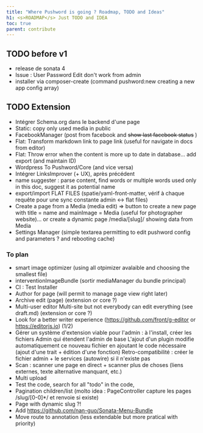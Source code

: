 ```yaml
---
title: "Where Pushword is going ? Roadmap, TODO and Ideas"
h1: <s>ROADMAP</s> Just TODO and IDEA
toc: true
parent: contribute
---
```


## TODO before v1

-   release de sonata 4
-   Issue : User Password Edit don't work from admin
-   installer via composer-create (command pushword:new creating a new app config array)

## TODO Extension

-   Intégrer Schema.org dans le backend d'une page
-   Static: copy only used media in public
-   FacebookManager (post from facebook and ~~show last facebook status~~ )
-   Flat: Transform markdown link to page link (useful for navigate in docs from editor)
-   Flat: Throw error when the content is more up to date in database... add export (and maintain ID)
-   Wordpress To Pushword/Core (and vice versa)
-   Intégrer LinksImprover (+ UX), après précédent
-   name suggester : parse content, find words or multiple words used only in this doc, suggest it as potential name
-   export/import FLAT FILES (spatie/yaml-front-matter, vérif à chaque requête pour une sync constante admin <-> flat files)
-   Create a page from a Media (media edit) => button to create a new page with title = name and mainImage = Media
    (useful for photographer website)... or create a dynamic page /media/[slug]/ showing data from Media
-   Settings Manager (simple textarea permitting to edit pushword config and parameters ? and rebooting cache)

### To plan

-   smart image optimizer (using all otpimizer avalaible and choosing the smallest file)
-   interventionImageBundle (sortir mediaManager du bundle principal)
-   CI : Test Installer
-   Author for page (will permit to manage page view right later)
-   Archive edit (page) (extension or core ?)
-   Multi-user editor Multi-site but not everybody can edit everything (see draft.md) (extension or core ?)
-   Look for a better writer experience (https://github.com/front/g-editor or https://editorjs.io) (1/2)
-   Gérer un système d'extension viable pour l'admin : à l'install, créer les fichiers Admin qui étendent l'admin de base
    L'ajout d'un plugin modifie automatiquement ce nouveau fichier en ajoutant le code nécessaire (ajout d'une trait + édition d'une fonction)
    Retro-compatibilité : créer le fichier admin + le services (autowire) si il n'existe pas
-   Scan : scanner une page en direct + scanner plus de choses (liens externes, texte alternative manquant, etc.)
-   Multi upload
-   Test the code, search for all "todo" in the code,
-   Pagination children/list (molto idea : PageController capture les pages /slug/[0-0]\*/ et renvoie si existe)
-   Page with dynamic slug ?!
-   Add https://github.com/nan-guo/Sonata-Menu-Bundle
-   Move route to annotation (less extendable but more pratical with priority)
